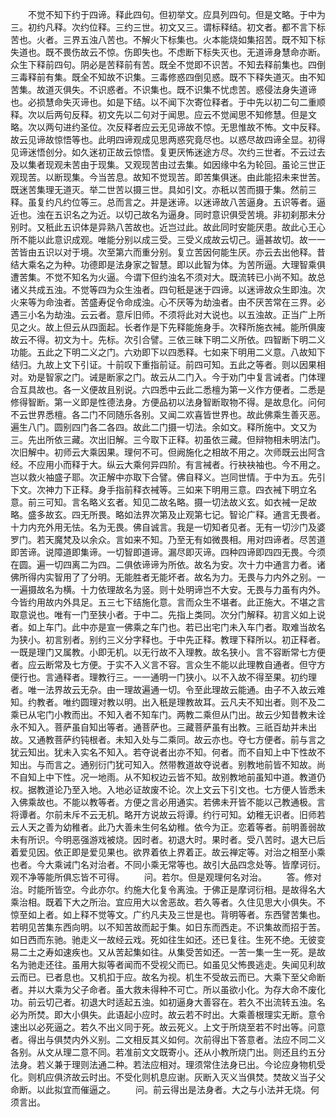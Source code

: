 <!-- { "loadSidebar": true } -->
　　不觉不知下约于四谛。释此四句。但初举文。应具列四句。但是文略。于中为三。初约凡释。次约位释。三约三世。初文又三。谓标释结。初文者。都不言下标苦也。火者。三界五浊八苦也。不解火下标集也。火本能烧如集招苦。既不知下标失道也。既不畏伤故云不惊。伤即失也。不虑断下标失灭也。无道谛身慧命亦断。众生下释前四句。阴必是苦释前有苦。既全不觉即不识苦。不知去释前集也。四倒三毒释前有集。既全不知故不识集。三毒修惑四倒见惑。既不下释失道灭。由不知苦集。故道灭俱失。不识惑者。不识集也。既不识集不忧虑苦。惑侵法身失道谛也。必损慧命失灭谛也。如是下结。以不闻下次寄位释者。于中先以初二句二重顺释。次以后两句反释。初文先以二句对于闻思。应云不觉闻思不知修慧。但是文略。次以两句进约圣位。次反释者应云无见谛故不惊。无思惟故不怖。文中反释。故云见谛故惊悟等也。此明四谛观成见思两惑究竟尽也。以惑尽故四谛全显。初得见谛迷悟创分。如久迷初正故云惊悟。复更厌怖迷途方尽。次约三世者。不云过去及以集者现观未苦由于现集。又观现苦由过去集。如因缘中名为轮回。虽论三世正观现苦。以断现集。今当苦息。故知不觉现苦。即苦集俱迷。由此能招未来世苦。既迷苦集理无道灭。举二世苦以摄三世。具如引文。亦秖以苦而摄于集。然前三释。虽复约凡约位等三。总而言之。并是迷谛。以迷谛故八苦逼身。五识等者。逼近也。浊在五识名之为近。以切己故名为逼身。同时意识俱受苦境。非初刹那未分别时。又秖此五识体是异熟八苦故也。近岂过此。故此同时安能厌患。故此心王心所不能以此意识成观。唯能分别以成三受。三受义成故云切己。逼甚故切。故一一苦皆由五识以对于境。次至第六而重分别。复立苦因何能生厌。亦云去出他释。昔结大乘名之为种。功德即是法身家之智慧。即以此智为体。为苦所逼。大理智乘俱遭苦集。不觉不知名为火逼。今谓下但约浊名不须对大。既流转已小尚不知。故总诸义共成五浊。不觉等四为众生浊者。四句秖是迷于四谛。以迷谛故众生即浊。次火来等为命浊者。苦盛寿促令命成浊。心不厌等为劫浊者。由不厌苦常在三界。必遇三小名为劫浊。云云者。意斥旧师。不须将此对大说也。以五浊故。正当广上所见之火。故上但云从四面起。长者作是下先释能施身手。次释所施衣裓。能所俱废故云不得。初文为十。先标。次引合譬。三依三昧下明二义所依。四智断下明二义功能。五此之下明二义之门。六劝即下以四悉释。七如来下明用二义意。八故知下结归。九故上文下引证。十前叹下重指前证。前四可知。五此之等者。则以因果相对。劝是智家之门。诫是断家之门。故云从二门入。今于劝门中复言诫者。门体理合互具故也。各一义便故且别说。六四悉中云此二悉檀为第一义作方便者。二悉是修得智断。第一义即是性德法身。方便品初以法身智断取物不得。是故息化。问何不云世界悉檀。各二门不同随乐各别。又闻二欢喜皆世界也。故此佛乘生善灭恶。遍生八门。圆别四门各二各四。故此二门摄一切法。余如文。释所施中。文又为三。先出所依三藏。次出旧解。三今取下正释。初虽依三藏。但辩物相未明法门。次旧解中。初师云大乘因果。理何不可。但阙施化之相故不用之。次师既云出阿含经。不应用小而释于大。纵云大乘何异四阶。有言裓者。行袂袂袖也。今不用之。岂以救火袖盛子耶。次正解中亦取下合譬。佛自释义。岂同世情。于中为五。先引下文。次神力下正释。身手指前释衣裓等。三如来下明用三意。四衣裓下明立名意。前三可知。言名略义玄者。知见二故名略。摄一切法故义玄。如衣裓一足故略。盛多故玄。四无所畏。略如法界次第及止观第七记。智论广释。通言无畏者。十力内充外用无怯。名为无畏。佛自诚言。我是一切知者见者。无有一切沙门及婆罗门。若天魔梵及以余众。言如来不知。乃至无有如微畏相。用对四谛者。尽苦道即苦谛。说障道即集谛。一切智即道谛。漏尽即灭谛。四种四谛即四四无畏。今须在圆。遍一切四离二为四。二俱依谛谛为所依。故名为安。次十力中通言力者。诸佛所得内实智用了了分明。无能胜者无能坏者。故名为力。无畏与力内外之别。一一遍摄故名为横。十力依理故名为竖。则十处明谛岂不大安。无畏与力虽有内外。今皆约用故内外具足。五三七下结施化意。言而众生不堪者。此正施大。不堪之言取意说也。唯有一门至狭小者。于中二。先指上类同。次分门解释。初言义如上说者。如上车门。此中亦是宣一佛乘之车门也。若已出宅门未入车门者。取难当故名为狭小。初言别者。别约三义分字释也。于中先正释。教理下释所以。初正释者。一既是理门又属教。小即无机。以无行故不入理教。故名狭小。言不容断常七方便者。应云断常及七方便。于实不入义言不容。言众生不能以此理教自通者。但守方便行也。言通释者。理教行三。一一通明一门狭小。以不入故不得至果。初约理者。唯一法界故云无杂。由一理故遍通一切。令至此理故云能通。由子不入故云难知。约教者。唯约圆理对教以明。出入秖是理教故耳。云凡夫不知出者。则不及二乘已从宅门小教而出。不知入者不知车门。两教二乘但从门出。故云少知昔教未诠永不知入。菩萨虽自知出等者。通菩萨也。三藏菩萨虽有出教。三祇百劫并未出故。又通教菩萨约钝根者。未知入处与二乘同。故云亦也。夺七方便者。前与言之犹云知出。犹未入实名不知入。若夺说者出亦不知。何者。而不自知上中下性故不知出。与而言之。通别衍门犹可知入。然带教道故夺说者。别教地前皆不知故。尚不自知上中下性。况一地雨。从不知权边云皆不知。故别教地前虽知中道。教道仍权。据教道论乃至入地。入地必证故废不论。次上文云下引文也。七方便人皆悉未入佛乘故也。不能以教等者。方便之言必用通实。若佛未开皆不能以己教通极。言将谭者。尔前未斥不云无机。略开方说故云将谭。约行可知。幼稚无识者。旧师若云人天之善为幼稚者。此乃大善未生何名幼稚。依今为正。恋着等者。前明善弱故未有所识。今明恶强游戏被烧。因时者。初退大时。果时者。受八苦时。退大已后着爱见因。依正即是爱见果也。欲界着依上界着正。故云禅定等。对治之相至小乘也者。今大乘诫门名对治者。不同小乘无常等也。故引大品四念处等。皆摩诃衍。观不净等能所俱忘皆不可得。
　　问。若尔。但是观理何名对治。
　　答。修对治。时能所皆空。今此亦尔。约施大化复令离浊。于佛正是摩诃衍相。是故得名大乘治相。既着下大之所治。宜应用大以舍恶故。若久等者。久住见思大小俱失。不惊至如上者。如上释不觉等文。广约凡夫及三世是也。背明等者。东西譬苦集也。若明见苦集东西向明。以不知苦故而起于集。如日东而西走。不识集故而招于苦。如日西而东驰。驰走义一故经云戏。死如往生如还。还已复往。生死不绝。无彼变易二土之寿如速疾也。又从苦起集如往。从集受苦如还。一苦一集一生一死。是故名为驰走还往。虽用大拟等者闻而不受视父而已。如虽见父怖畏逃走。失闻见利故云而已。已者息也。又机扣于应。故名为视。机生不受故云而已。大乘下至父命断者。并以大乘为父子命者。虽大救未得种不可亡。所以虽欲小化。为存大命不废化功。前云切己者。初退大时适起五浊。如初逼身大善容在。若久不出流转五浊。名必为所焚。即大小俱失。此语起小应时。故云若不时出。大乘善根理实无断。意令速出以必死逼之。若久不出义同于死。故云死义。上文于所烧至若不时出等。问意者。得出与俱焚内外义别。二文相反其义如何。次前得出下答意者。法应不同二义各别。从文从理二意不同。若准前文文既寄小。还从小教所烧门出。则还且约五分法身。若义兼于理则法通二种。若法应相对。理须常住法身已出。今论应身物机受化。则机应俱济故云时出。不受化则机息应谢。灰断入灭义当俱焚。焚故义当子父命断。以此拟宜而催逼之。
　　问。前云得出是法身者。大之与小法并无烧。何须言出。
